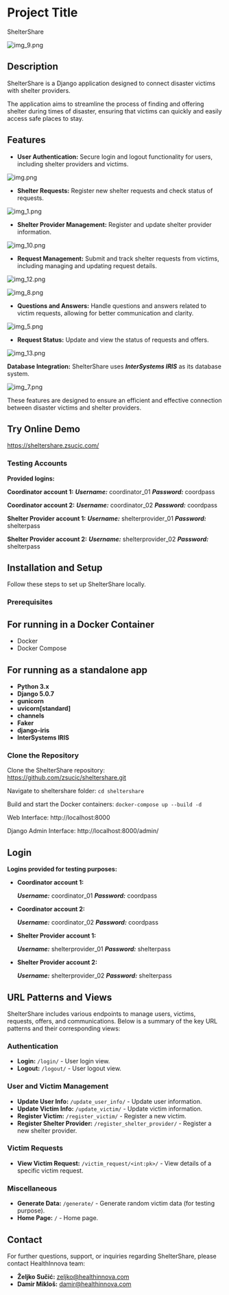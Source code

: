 # Project Title
 ShelterShare

![img_9.png](shshproj/shshapp/static/shshapp/img_9.png)

## Description
ShelterShare is a Django application designed to connect disaster victims with shelter providers.


The application aims to streamline the process of finding and offering shelter during times of disaster, ensuring that victims can quickly and easily access safe places to stay.

## Features



- **User Authentication:** Secure login and logout functionality for users, including shelter providers and victims.

![img.png](shshproj/shshapp/static/shshapp/img.png)

- **Shelter Requests:** Register new shelter requests and check status of requests.

![img_1.png](shshproj/shshapp/static/shshapp/img_1.png)

- **Shelter Provider Management:** Register and update shelter provider information.

![img_10.png](shshproj/shshapp/static/shshapp/img_10.png)

- **Request Management:** Submit and track shelter requests from victims, including managing and updating request details.

![img_12.png](shshproj/shshapp/static/shshapp/img_12.png)


![img_8.png](shshproj/shshapp/static/shshapp/img_8.png)

- **Questions and Answers:** Handle questions and answers related to victim requests, allowing for better communication and clarity.

![img_5.png](shshproj/shshapp/static/shshapp/img_5.png)

- **Request Status:** Update and view the status of requests and offers.

![img_13.png](shshproj/shshapp/static/shshapp/img_13.png)

**Database Integration:** ShelterShare uses ***InterSystems IRIS*** as its database system.

![img_7.png](shshproj/shshapp/static/shshapp/img_7.png)

These features are designed to ensure an efficient and effective connection between disaster victims and shelter providers.

## Try Online Demo

https://sheltershare.zsucic.com/

### Testing Accounts

**Provided logins:**

**Coordinator account 1:**
***Username:*** coordinator_01
***Password:*** coordpass

**Coordinator account 2:**
***Username:*** coordinator_02
***Password:*** coordpass

**Shelter Provider account 1:**
***Username:*** shelterprovider_01
***Password:*** shelterpass

**Shelter Provider account 2:**
***Username:*** shelterprovider_02
***Password:*** shelterpass

## Installation and Setup

Follow these steps to set up ShelterShare locally.


### Prerequisites
## For running in a Docker Container
- Docker
- Docker Compose

## For running as a standalone app
- **Python 3.x**
- **Django 5.0.7**
- **gunicorn**
- **uvicorn[standard]**
- **channels**
- **Faker**
- **django-iris**
- **InterSystems IRIS**


### Clone the Repository

Clone the ShelterShare repository:
https://github.com/zsucic/sheltershare.git

Navigate to sheltershare folder:
`cd sheltershare`

Build and start the Docker containers:
`docker-compose up --build -d`


Web Interface: http://localhost:8000

Django Admin Interface: http://localhost:8000/admin/

## Login

**Logins provided for testing purposes:**


- **Coordinator account 1:**

    ***Username:*** coordinator_01
    ***Password:*** coordpass



- **Coordinator account 2:**

    ***Username:*** coordinator_02
    ***Password:*** coordpass



- **Shelter Provider account 1:**

    ***Username:*** shelterprovider_01
    ***Password:*** shelterpass



- **Shelter Provider account 2:**

    ***Username:*** shelterprovider_02
    ***Password:*** shelterpass

## URL Patterns and Views

ShelterShare includes various endpoints to manage users, victims, requests, offers, and communications. Below is a summary of the key URL patterns and their corresponding views:

### Authentication
- **Login:** `/login/` - User login view.
- **Logout:** `/logout/` - User logout view.

### User and Victim Management
- **Update User Info:** `/update_user_info/` - Update user information.
- **Update Victim Info:** `/update_victim/` - Update victim information.
- **Register Victim:** `/register_victim/` - Register a new victim.
- **Register Shelter Provider:** `/register_shelter_provider/` - Register a new shelter provider.

### Victim Requests
- **View Victim Request:** `/victim_request/<int:pk>/` - View details of a specific victim request.

### Miscellaneous
- **Generate Data:** `/generate/` - Generate random victim data (for testing purpose).
- **Home Page:** `/` - Home page.


## Contact
For further questions, support, or inquiries regarding ShelterShare, please contact HealthInnova team:

- **Željko Sučić:** [zeljko@healthinnova.com](mailto:zeljko@healthinnova.com)
- **Damir Mikloš:** [damir@healthinnova.com](mailto:damir@healthinnova.com)

